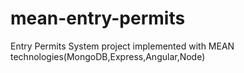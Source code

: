 # mean-entry-permits
Entry Permits System project implemented with MEAN technologies(MongoDB,Express,Angular,Node) 
